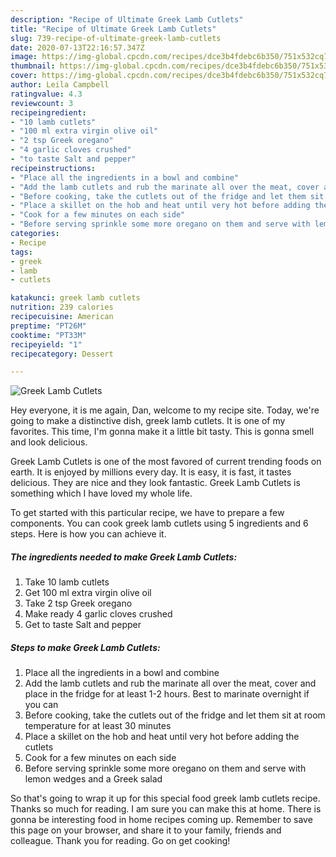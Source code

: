 ```yaml
---
description: "Recipe of Ultimate Greek Lamb Cutlets"
title: "Recipe of Ultimate Greek Lamb Cutlets"
slug: 739-recipe-of-ultimate-greek-lamb-cutlets
date: 2020-07-13T22:16:57.347Z
image: https://img-global.cpcdn.com/recipes/dce3b4fdebc6b350/751x532cq70/greek-lamb-cutlets-recipe-main-photo.jpg
thumbnail: https://img-global.cpcdn.com/recipes/dce3b4fdebc6b350/751x532cq70/greek-lamb-cutlets-recipe-main-photo.jpg
cover: https://img-global.cpcdn.com/recipes/dce3b4fdebc6b350/751x532cq70/greek-lamb-cutlets-recipe-main-photo.jpg
author: Leila Campbell
ratingvalue: 4.3
reviewcount: 3
recipeingredient:
- "10 lamb cutlets"
- "100 ml extra virgin olive oil"
- "2 tsp Greek oregano"
- "4 garlic cloves crushed"
- "to taste Salt and pepper"
recipeinstructions:
- "Place all the ingredients in a bowl and combine"
- "Add the lamb cutlets and rub the marinate all over the meat, cover and place in the fridge for at least 1-2 hours. Best to marinate overnight if you can"
- "Before cooking, take the cutlets out of the fridge and let them sit at room temperature for at least 30 minutes"
- "Place a skillet on the hob and heat until very hot before adding the cutlets"
- "Cook for a few minutes on each side"
- "Before serving sprinkle some more oregano on them and serve with lemon wedges and a Greek salad"
categories:
- Recipe
tags:
- greek
- lamb
- cutlets

katakunci: greek lamb cutlets 
nutrition: 239 calories
recipecuisine: American
preptime: "PT26M"
cooktime: "PT33M"
recipeyield: "1"
recipecategory: Dessert

---
```



![Greek Lamb Cutlets](https://img-global.cpcdn.com/recipes/dce3b4fdebc6b350/751x532cq70/greek-lamb-cutlets-recipe-main-photo.jpg)

Hey everyone, it is me again, Dan, welcome to my recipe site. Today, we're going to make a distinctive dish, greek lamb cutlets. It is one of my favorites. This time, I'm gonna make it a little bit tasty. This is gonna smell and look delicious.



Greek Lamb Cutlets is one of the most favored of current trending foods on earth. It is enjoyed by millions every day. It is easy, it is fast, it tastes delicious. They are nice and they look fantastic. Greek Lamb Cutlets is something which I have loved my whole life.


To get started with this particular recipe, we have to prepare a few components. You can cook greek lamb cutlets using 5 ingredients and 6 steps. Here is how you can achieve it.

<!--inarticleads1-->

##### The ingredients needed to make Greek Lamb Cutlets:

1. Take 10 lamb cutlets
1. Get 100 ml extra virgin olive oil
1. Take 2 tsp Greek oregano
1. Make ready 4 garlic cloves crushed
1. Get to taste Salt and pepper




<!--inarticleads2-->

##### Steps to make Greek Lamb Cutlets:

1. Place all the ingredients in a bowl and combine
1. Add the lamb cutlets and rub the marinate all over the meat, cover and place in the fridge for at least 1-2 hours. Best to marinate overnight if you can
1. Before cooking, take the cutlets out of the fridge and let them sit at room temperature for at least 30 minutes
1. Place a skillet on the hob and heat until very hot before adding the cutlets
1. Cook for a few minutes on each side
1. Before serving sprinkle some more oregano on them and serve with lemon wedges and a Greek salad




So that's going to wrap it up for this special food greek lamb cutlets recipe. Thanks so much for reading. I am sure you can make this at home. There is gonna be interesting food in home recipes coming up. Remember to save this page on your browser, and share it to your family, friends and colleague. Thank you for reading. Go on get cooking!
